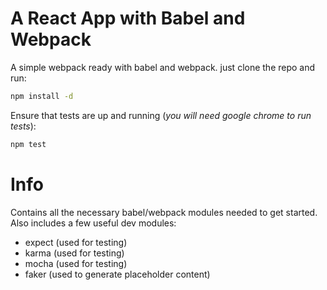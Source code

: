 # A React App with Babel and Webpack
A simple webpack ready with babel and webpack. just clone the repo and run:
```bash
npm install -d
```

Ensure that tests are up and running (*you will need google chrome to run tests*):
```bash
npm test
```

# Info
Contains all the necessary babel/webpack modules needed to get started. Also includes a few useful dev modules:

- expect (used for testing)
- karma (used for testing)
- mocha (used for testing)
- faker (used to generate placeholder content)
